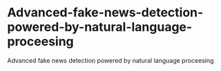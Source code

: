 # Advanced-fake-news-detection-powered-by-natural-language-proceesing
Advanced fake news detection powered by natural language proceesing
